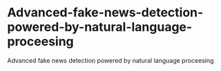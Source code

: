 # Advanced-fake-news-detection-powered-by-natural-language-proceesing
Advanced fake news detection powered by natural language proceesing
